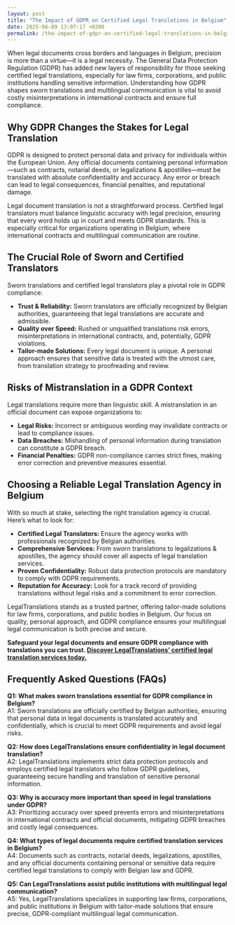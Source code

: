 ```yaml
---
layout: post
title: "The Impact of GDPR on Certified Legal Translations in Belgium"
date: 2025-06-09 13:07:17 +0200
permalink: /the-impact-of-gdpr-on-certified-legal-translations-in-belgium/
---
```

When legal documents cross borders and languages in Belgium, precision is more than a virtue—it is a legal necessity. The General Data Protection Regulation (GDPR) has added new layers of responsibility for those seeking certified legal translations, especially for law firms, corporations, and public institutions handling sensitive information. Understanding how GDPR shapes sworn translations and multilingual communication is vital to avoid costly misinterpretations in international contracts and ensure full compliance.

## Why GDPR Changes the Stakes for Legal Translation

GDPR is designed to protect personal data and privacy for individuals within the European Union. Any official documents containing personal information—such as contracts, notarial deeds, or legalizations & apostilles—must be translated with absolute confidentiality and accuracy. Any error or breach can lead to legal consequences, financial penalties, and reputational damage.

Legal document translation is not a straightforward process. Certified legal translators must balance linguistic accuracy with legal precision, ensuring that every word holds up in court and meets GDPR standards. This is especially critical for organizations operating in Belgium, where international contracts and multilingual communication are routine.

## The Crucial Role of Sworn and Certified Translators

Sworn translations and certified legal translators play a pivotal role in GDPR compliance:

- **Trust & Reliability:** Sworn translators are officially recognized by Belgian authorities, guaranteeing that legal translations are accurate and admissible.
- **Quality over Speed:** Rushed or unqualified translations risk errors, misinterpretations in international contracts, and, potentially, GDPR violations.
- **Tailor-made Solutions:** Every legal document is unique. A personal approach ensures that sensitive data is treated with the utmost care, from translation strategy to proofreading and review.

## Risks of Mistranslation in a GDPR Context

Legal translations require more than linguistic skill. A mistranslation in an official document can expose organizations to:

- **Legal Risks:** Incorrect or ambiguous wording may invalidate contracts or lead to compliance issues.
- **Data Breaches:** Mishandling of personal information during translation can constitute a GDPR breach.
- **Financial Penalties:** GDPR non-compliance carries strict fines, making error correction and preventive measures essential.

## Choosing a Reliable Legal Translation Agency in Belgium

With so much at stake, selecting the right translation agency is crucial. Here’s what to look for:

- **Certified Legal Translators:** Ensure the agency works with professionals recognized by Belgian authorities.
- **Comprehensive Services:** From sworn translations to legalizations & apostilles, the agency should cover all aspects of legal translation services.
- **Proven Confidentiality:** Robust data protection protocols are mandatory to comply with GDPR requirements.
- **Reputation for Accuracy:** Look for a track record of providing translations without legal risks and a commitment to error correction.

LegalTranslations stands as a trusted partner, offering tailor-made solutions for law firms, corporations, and public bodies in Belgium. Our focus on quality, personal approach, and GDPR compliance ensures your multilingual legal communication is both precise and secure.

**Safeguard your legal documents and ensure GDPR compliance with translations you can trust. [Discover LegalTranslations’ certified legal translation services today.](https://www.legaltranslations.be/)**

## Frequently Asked Questions (FAQs)

**Q1: What makes sworn translations essential for GDPR compliance in Belgium?**  
A1: Sworn translations are officially certified by Belgian authorities, ensuring that personal data in legal documents is translated accurately and confidentially, which is crucial to meet GDPR requirements and avoid legal risks.

**Q2: How does LegalTranslations ensure confidentiality in legal document translation?**  
A2: LegalTranslations implements strict data protection protocols and employs certified legal translators who follow GDPR guidelines, guaranteeing secure handling and translation of sensitive personal information.

**Q3: Why is accuracy more important than speed in legal translations under GDPR?**  
A3: Prioritizing accuracy over speed prevents errors and misinterpretations in international contracts and official documents, mitigating GDPR breaches and costly legal consequences.

**Q4: What types of legal documents require certified translation services in Belgium?**  
A4: Documents such as contracts, notarial deeds, legalizations, apostilles, and any official documents containing personal or sensitive data require certified legal translations to comply with Belgian law and GDPR.

**Q5: Can LegalTranslations assist public institutions with multilingual legal communication?**  
A5: Yes, LegalTranslations specializes in supporting law firms, corporations, and public institutions in Belgium with tailor-made solutions that ensure precise, GDPR-compliant multilingual legal communication.

<script type="application/ld+json">
{
  "@context": "https://schema.org",
  "@type": "BlogPosting",
  "headline": "The Impact of GDPR on Certified Legal Translations in Belgium",
  "description": "Exploring how GDPR impacts certified legal translations in Belgium, emphasizing the importance of sworn translations, confidentiality, and accuracy for law firms, corporations, and public institutions.",
  "author": {
    "@type": "Person",
    "name": "Legal Translations"
  },
  "publisher": {
    "@type": "Person",
    "name": "Legal Translations"
  },
  "mainEntityOfPage": {
    "@type": "WebPage",
    "@id": "https://www.legaltranslations.be/blog/gdpr-certified-legal-translations-belgium"
  },
  "datePublished": "2024-06-01",
  "dateModified": "2024-06-01",
  "keywords": "Sworn translations, Legal translations, Multilingual communication, International contracts, Notarial deeds, Official documents, Legalizations & apostilles, Proofreading and review, Translation strategy, Translation agency, Quality over speed, Tailor-made solutions, Trust & reliability, Translations without legal risks, Error correction, Misinterpretations in international contracts, legal translation services, certified legal translators, accurate legal document translation",
  "inLanguage": "en-BE"
}
</script>

<script type="application/ld+json">
{
  "@context": "https://schema.org",
  "@type": "FAQPage",
  "mainEntity": [
    {
      "@type": "Question",
      "name": "What makes sworn translations essential for GDPR compliance in Belgium?",
      "acceptedAnswer": {
        "@type": "Answer",
        "text": "Sworn translations are officially certified by Belgian authorities, ensuring that personal data in legal documents is translated accurately and confidentially, which is crucial to meet GDPR requirements and avoid legal risks."
      }
    },
    {
      "@type": "Question",
      "name": "How does LegalTranslations ensure confidentiality in legal document translation?",
      "acceptedAnswer": {
        "@type": "Answer",
        "text": "LegalTranslations implements strict data protection protocols and employs certified legal translators who follow GDPR guidelines, guaranteeing secure handling and translation of sensitive personal information."
      }
    },
    {
      "@type": "Question",
      "name": "Why is accuracy more important than speed in legal translations under GDPR?",
      "acceptedAnswer": {
        "@type": "Answer",
        "text": "Prioritizing accuracy over speed prevents errors and misinterpretations in international contracts and official documents, mitigating GDPR breaches and costly legal consequences."
      }
    },
    {
      "@type": "Question",
      "name": "What types of legal documents require certified translation services in Belgium?",
      "acceptedAnswer": {
        "@type": "Answer",
        "text": "Documents such as contracts, notarial deeds, legalizations, apostilles, and any official documents containing personal or sensitive data require certified legal translations to comply with Belgian law and GDPR."
      }
    },
    {
      "@type": "Question",
      "name": "Can LegalTranslations assist public institutions with multilingual legal communication?",
      "acceptedAnswer": {
        "@type": "Answer",
        "text": "Yes, LegalTranslations specializes in supporting law firms, corporations, and public institutions in Belgium with tailor-made solutions that ensure precise, GDPR-compliant multilingual legal communication."
      }
    }
  ]
}
</script>